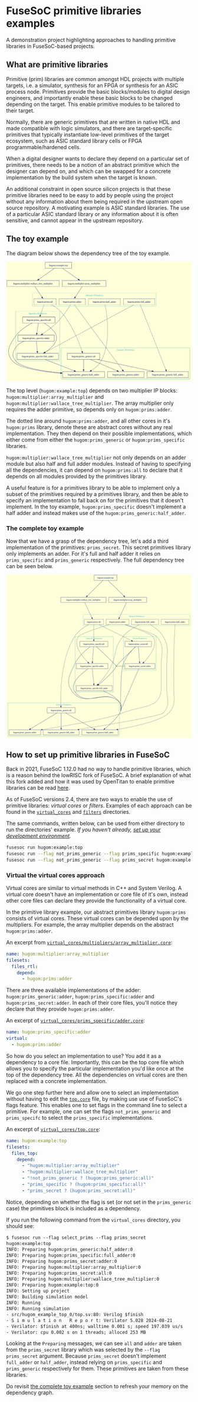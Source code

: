 # FuseSoC primitive libraries examples

A demonstration project highlighting approaches to handling primitive libraries in FuseSoC-based projects.

## What are primitive libraries

Primitive (prim) libraries are common amongst HDL projects with multiple targets, i.e. a simulator, synthesis for an FPGA or synthesis for an ASIC process node.
Primitives provide the basic blocks/modules to digital design engineers,
and importantly enable these basic blocks to be changed depending on the target.
This enable primitive modules to be tailored to their target.

Normally, there are generic primitives that are written in native HDL and made compatible with logic simulators, and there are target-specific primitives that typically instantiate low-level primitives of the target ecosystem, such as ASIC standard library cells or FPGA programmable/hardened cells.

When a digital designer wants to declare they depend on a particular set of primitives, there needs to be a notion of an abstract primitive which the designer can depend on, and which can be swapped for a concrete implementation by the build system when the target is known.

An additional constraint in open source silicon projects is that these primitive libraries need to be easy to add by people using the project without any information about them being required in the upstream open source repository.
A motivating example is ASIC standard libraries.
The use of a particular ASIC standard library or any information about it is often sensitive, and cannot appear in the upstream repository.


## The toy example

The diagram below shows the dependency tree of the toy example.

![A graphical representation of the toy example](doc/toy_example.svg)

The top level (`hugom:example:top`) depends on two multiplier IP blocks: `hugom:multiplier:array_multiplier` and `hugom:multiplier:wallace_tree_multiplier`.
The array multiplier only requires the adder primitive, so depends only on `hugom:prims:adder`.

The dotted line around `hugom:prims:adder`, and all other cores in it's `hugom:prims` library,
denote these are abstract cores without any real implementation.
They then depend on their possible implementations, which either come from either the `hugom:prims_generic` or `hugom:prims_specific` libraries.

`hugom:multiplier:wallace_tree_multiplier` not only depends on an adder module but also half and full adder modules.
Instead of having to specifying all the dependencies, it can depend on `hugom:prims:all` to declare that it depends on all modules provided by the primitives library.

A useful feature is for a primitives library to be able to implement only a subset of the primitives required by a primitives library, and then be able to specify an implementation to fall back on for the primitives that it doesn't implement.
In the toy example, `hugom:prims_specific` doesn't implement a half adder and instead makes use of the `hugom:prims_generic:half_adder`.


### The complete toy example

Now that we have a grasp of the dependency tree, let's add a third implementation of the primitives: `prims_secret`.
This secret primitives library only implements an adder. For it's full and half adder it relies on `prims_specific` and `prims_generic` respectively.
The full dependency tree can be seen below.

![A graphical representation of the full toy example](doc/toy_example_extended.svg)


## How to set up primitive libraries in FuseSoC

Back in 2021, FuseSoC 1.12.0 had no way to handle primitive libraries, which is a reason behind the lowRISC fork of FuseSoC.
A brief explanation of what this fork added and how it was used by OpenTitan to enable primitive libraries can be read [here](doc/how-opentitan-handles-primitives.md).

As of FuseSoC versions 2.4, there are two ways to enable the use of primitive libraries: *virtual cores* or *filters*.
Examples of each approach can be found in the [`virtual_cores`](./virtual_cores) and [`filters`](./filters) directories.

The same commands, written below, can be used from either directory to run the directories' example.
*If you haven't already, [set up your development environment](../README.md#developer-environment).*

```sh
fusesoc run hugom:example:top
fusesoc run --flag not_prims_generic --flag prims_specific hugom:example:top
fusesoc run --flag not_prims_generic --flag prims_secret hugom:example:top
```


### Virtual the virtual cores approach

Virtual cores are similar to virtual methods in C++ and System Verilog.
A virtual core doesn't have an implementation or core file of it's own, instead other core files can declare they provide the functionality of a virtual core.

In the primitive library example, our abstract primitives library `hugom:prims` consists of virtual cores.
These virtual cores can be depended upon by the multipliers.
For example, the array multiplier depends on the abstract `hugom:prims:adder`.

An excerpt from [`virtual_cores/multipliers/array_multiplier.core`](virtual_cores/multipliers/array_multiplier.core):

```yaml
name: hugom:multiplier:array_multiplier
filesets:
  files_rtl:
    depend:
      - hugom:prims:adder
```

There are three available implementations of the adder: `hugom:prims_generic:adder`, `hugom:prims_specific:adder` and `hugom:prims_secret:adder`.
In each of their core files, you'll notice they declare that they provide `hugom:prims:adder`.

An excerpt of [`virtual_cores/prims_specific/adder.core`](virtual_cores/prims_specific/adder.core):

```yaml
name: hugom:prims_specific:adder
virtual:
  - hugom:prims:adder
```

So how do you select an implementation to use?
You add it as a dependency to a core file.
Importantly, this can be the top core file which allows you to specify the particular implementation you'd like once at the top of the dependency tree.
All the dependencies on virtual cores are then replaced with a concrete implementation.

We go one step further here and allow one to select an implementation without having to edit the [`top.core`](virtual_cores/top.core) file, by making use use of FuseSoC's flags feature.
This enables one to set flags in the command line to select a primitive.
For example, one can set the flags `not_prims_generic` and `prims_specifc` to select the `prims_specific` implementations.

An excerpt of [`virtual_cores/top.core`](virtual_cores/top.core):

```yaml
name: hugom:example:top
filesets:
  files_top:
    depend:
      - "hugom:multiplier:array_multiplier"
      - "hugom:multiplier:wallace_tree_multiplier"
      - "!not_prims_generic ? (hugom:prims_generic:all)"
      - "prims_specific ? (hugom:prims_specific:all)"
      - "prims_secret ? (hugom:prims_secret:all)"
```

Notice, depending on whether the flag is set (or not set in the `prims_generic` case) the primitives block is included as a dependency.

If you run the following command from the `virtual_cores` directory, you should see:

```console
$ fusesoc run --flag select_prims --flag prims_secret hugom:example:top
INFO: Preparing hugom:prims_generic:half_adder:0
INFO: Preparing hugom:prims_specific:full_adder:0
INFO: Preparing hugom:prims_secret:adder:0
INFO: Preparing hugom:multiplier:array_multiplier:0
INFO: Preparing hugom:prims_secret:all:0
INFO: Preparing hugom:multiplier:wallace_tree_multiplier:0
INFO: Preparing hugom:example:top:0
INFO: Setting up project
INFO: Building simulation model
INFO: Running
INFO: Running simulation
- src/hugom_example_top_0/top.sv:80: Verilog $finish
- S i m u l a t i o n   R e p o r t: Verilator 5.028 2024-08-21
- Verilator: $finish at 400ns; walltime 0.001 s; speed 197.039 us/s
- Verilator: cpu 0.002 s on 1 threads; alloced 253 MB
```

Looking at the `Preparing` messages, we can see `all` and `adder` are taken from the `prims_secret` library which was selected by the `--flag prims_secret` argument.
Because `prims_secret` doesn't implement `full_adder` or `half_adder`, instead relying on `prims_specific` and `prims_generic` respectively for them.
These primitives are taken from these libraries.

Do revisit [the complete toy example](#the-complete-toy-example) section to refresh your memory on the dependency graph.
